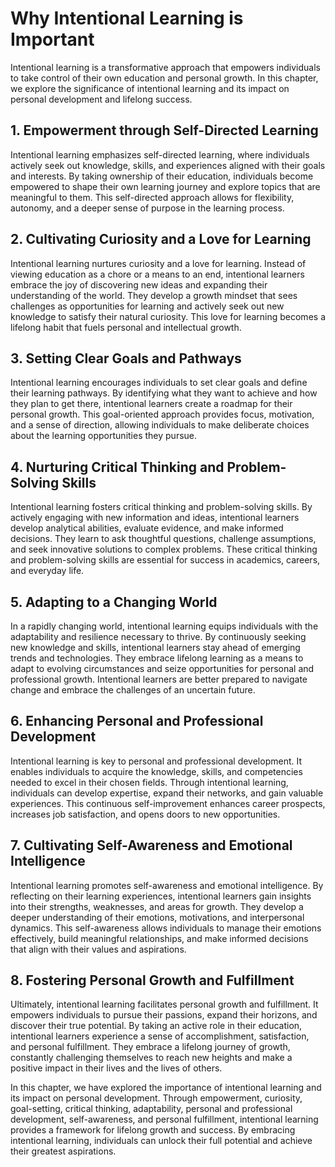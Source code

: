 Why Intentional Learning is Important
==============================================

Intentional learning is a transformative approach that empowers individuals to take control of their own education and personal growth. In this chapter, we explore the significance of intentional learning and its impact on personal development and lifelong success.

1\. Empowerment through Self-Directed Learning
---------------------------------------------

Intentional learning emphasizes self-directed learning, where individuals actively seek out knowledge, skills, and experiences aligned with their goals and interests. By taking ownership of their education, individuals become empowered to shape their own learning journey and explore topics that are meaningful to them. This self-directed approach allows for flexibility, autonomy, and a deeper sense of purpose in the learning process.

2\. Cultivating Curiosity and a Love for Learning
------------------------------------------------

Intentional learning nurtures curiosity and a love for learning. Instead of viewing education as a chore or a means to an end, intentional learners embrace the joy of discovering new ideas and expanding their understanding of the world. They develop a growth mindset that sees challenges as opportunities for learning and actively seek out new knowledge to satisfy their natural curiosity. This love for learning becomes a lifelong habit that fuels personal and intellectual growth.

3\. Setting Clear Goals and Pathways
-----------------------------------

Intentional learning encourages individuals to set clear goals and define their learning pathways. By identifying what they want to achieve and how they plan to get there, intentional learners create a roadmap for their personal growth. This goal-oriented approach provides focus, motivation, and a sense of direction, allowing individuals to make deliberate choices about the learning opportunities they pursue.

4\. Nurturing Critical Thinking and Problem-Solving Skills
---------------------------------------------------------

Intentional learning fosters critical thinking and problem-solving skills. By actively engaging with new information and ideas, intentional learners develop analytical abilities, evaluate evidence, and make informed decisions. They learn to ask thoughtful questions, challenge assumptions, and seek innovative solutions to complex problems. These critical thinking and problem-solving skills are essential for success in academics, careers, and everyday life.

5\. Adapting to a Changing World
-------------------------------

In a rapidly changing world, intentional learning equips individuals with the adaptability and resilience necessary to thrive. By continuously seeking new knowledge and skills, intentional learners stay ahead of emerging trends and technologies. They embrace lifelong learning as a means to adapt to evolving circumstances and seize opportunities for personal and professional growth. Intentional learners are better prepared to navigate change and embrace the challenges of an uncertain future.

6\. Enhancing Personal and Professional Development
--------------------------------------------------

Intentional learning is key to personal and professional development. It enables individuals to acquire the knowledge, skills, and competencies needed to excel in their chosen fields. Through intentional learning, individuals can develop expertise, expand their networks, and gain valuable experiences. This continuous self-improvement enhances career prospects, increases job satisfaction, and opens doors to new opportunities.

7\. Cultivating Self-Awareness and Emotional Intelligence
--------------------------------------------------------

Intentional learning promotes self-awareness and emotional intelligence. By reflecting on their learning experiences, intentional learners gain insights into their strengths, weaknesses, and areas for growth. They develop a deeper understanding of their emotions, motivations, and interpersonal dynamics. This self-awareness allows individuals to manage their emotions effectively, build meaningful relationships, and make informed decisions that align with their values and aspirations.

8\. Fostering Personal Growth and Fulfillment
--------------------------------------------

Ultimately, intentional learning facilitates personal growth and fulfillment. It empowers individuals to pursue their passions, expand their horizons, and discover their true potential. By taking an active role in their education, intentional learners experience a sense of accomplishment, satisfaction, and personal fulfillment. They embrace a lifelong journey of growth, constantly challenging themselves to reach new heights and make a positive impact in their lives and the lives of others.

In this chapter, we have explored the importance of intentional learning and its impact on personal development. Through empowerment, curiosity, goal-setting, critical thinking, adaptability, personal and professional development, self-awareness, and personal fulfillment, intentional learning provides a framework for lifelong growth and success. By embracing intentional learning, individuals can unlock their full potential and achieve their greatest aspirations.

